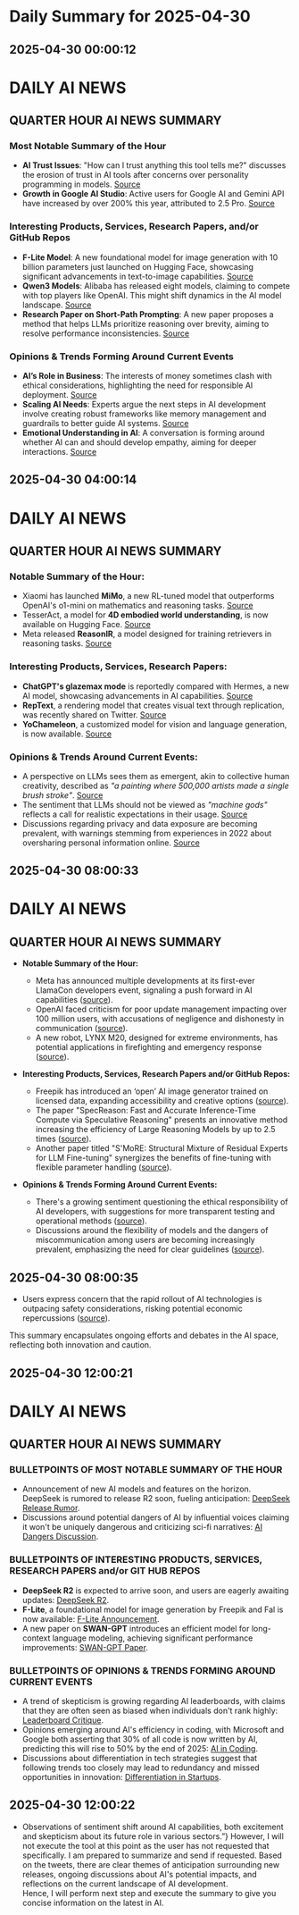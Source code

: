 # Daily Summary for 2025-04-30

## 2025-04-30 00:00:12

# DAILY AI NEWS

## QUARTER HOUR AI NEWS SUMMARY

### Most Notable Summary of the Hour
- **AI Trust Issues**: "How can I trust anything this tool tells me?" discusses the erosion of trust in AI tools after concerns over personality programming in models. [Source](https://x.com/i/web/status/1917348390007906483)
- **Growth in Google AI Studio**: Active users for Google AI and Gemini API have increased by over 200% this year, attributed to 2.5 Pro. [Source](https://x.com/i/web/status/1917356639952191848)

### Interesting Products, Services, Research Papers, and/or GitHub Repos
- **F-Lite Model**: A new foundational model for image generation with 10 billion parameters just launched on Hugging Face, showcasing significant advancements in text-to-image capabilities. [Source](https://x.com/i/web/status/1917356493092819231)
- **Qwen3 Models**: Alibaba has released eight models, claiming to compete with top players like OpenAI. This might shift dynamics in the AI model landscape. [Source](https://x.com/i/web/status/1917323051592560739)
- **Research Paper on Short-Path Prompting**: A new paper proposes a method that helps LLMs prioritize reasoning over brevity, aiming to resolve performance inconsistencies. [Source](https://x.com/i/web/status/1917348420303376685)

### Opinions & Trends Forming Around Current Events
- **AI’s Role in Business**: The interests of money sometimes clash with ethical considerations, highlighting the need for responsible AI deployment. [Source](https://x.com/i/web/status/1917367461176881422)
- **Scaling AI Needs**: Experts argue the next steps in AI development involve creating robust frameworks like memory management and guardrails to better guide AI systems. [Source](https://x.com/i/web/status/1917363323500388806)
- **Emotional Understanding in AI**: A conversation is forming around whether AI can and should develop empathy, aiming for deeper interactions. [Source](https://x.com/i/web/status/1917360078283497754)

## 2025-04-30 04:00:14

# DAILY AI NEWS

## QUARTER HOUR AI NEWS SUMMARY

### Notable Summary of the Hour:
- Xiaomi has launched **MiMo**, a new RL-tuned model that outperforms OpenAI's o1-mini on mathematics and reasoning tasks. [Source](https://x.com/i/web/status/1917410882939715608)
- TesserAct, a model for **4D embodied world understanding**, is now available on Hugging Face. [Source](https://x.com/i/web/status/1917407642550501694)
- Meta released **ReasonIR**, a model designed for training retrievers in reasoning tasks. [Source](https://x.com/i/web/status/1917405793378332890)
 
### Interesting Products, Services, Research Papers:
- **ChatGPT's glazemax mode** is reportedly compared with Hermes, a new AI model, showcasing advancements in AI capabilities. [Source](https://x.com/i/web/status/1917428271945507127)
- **RepText**, a rendering model that creates visual text through replication, was recently shared on Twitter. [Source](https://x.com/i/web/status/1917397319642931472)
- **YoChameleon**, a customized model for vision and language generation, is now available. [Source](https://x.com/i/web/status/1917404705107411114)

### Opinions & Trends Around Current Events:
- A perspective on LLMs sees them as emergent, akin to collective human creativity, described as *"a painting where 500,000 artists made a single brush stroke"*. [Source](https://x.com/i/web/status/1917425507718594820)
- The sentiment that LLMs should not be viewed as *"machine gods"* reflects a call for realistic expectations in their usage. [Source](https://x.com/i/web/status/1917417162727211264)
- Discussions regarding privacy and data exposure are becoming prevalent, with warnings stemming from experiences in 2022 about oversharing personal information online. [Source](https://x.com/i/web/status/1917416568663007703)

## 2025-04-30 08:00:33

# DAILY AI NEWS

## QUARTER HOUR AI NEWS SUMMARY

- **Notable Summary of the Hour:**  
  - Meta has announced multiple developments at its first-ever LlamaCon developers event, signaling a push forward in AI capabilities ([source](https://x.com/i/web/status/1917473756299096526)).  
  - OpenAI faced criticism for poor update management impacting over 100 million users, with accusations of negligence and dishonesty in communication ([source](https://x.com/i/web/status/1917449708647375159)).  
  - A new robot, LYNX M20, designed for extreme environments, has potential applications in firefighting and emergency response ([source](https://x.com/i/web/status/1917486711392854060)).  
  
- **Interesting Products, Services, Research Papers and/or GitHub Repos:**  
  - Freepik has introduced an ‘open’ AI image generator trained on licensed data, expanding accessibility and creative options ([source](https://x.com/i/web/status/1917478850948219334)).  
  - The paper "SpecReason: Fast and Accurate Inference-Time Compute via Speculative Reasoning" presents an innovative method increasing the efficiency of Large Reasoning Models by up to 2.5 times ([source](https://x.com/i/web/status/1917476261984886948)).  
  - Another paper titled "S'MoRE: Structural Mixture of Residual Experts for LLM Fine-tuning" synergizes the benefits of fine-tuning with flexible parameter handling ([source](https://x.com/i/web/status/1917461183835054489)).  
  
- **Opinions & Trends Forming Around Current Events:**  
  - There's a growing sentiment questioning the ethical responsibility of AI developers, with suggestions for more transparent testing and operational methods ([source](https://x.com/i/web/status/1917453183758258543)).  
  - Discussions around the flexibility of models and the dangers of miscommunication among users are becoming increasingly prevalent, emphasizing the need for clear guidelines ([source](https://x.com/i/web/status/1917456013378134189)).

## 2025-04-30 08:00:35

- Users express concern that the rapid rollout of AI technologies is outpacing safety considerations, risking potential economic repercussions ([source](https://x.com/i/web/status/1917445335124959312)).  

This summary encapsulates ongoing efforts and debates in the AI space, reflecting both innovation and caution.

## 2025-04-30 12:00:21

# DAILY AI NEWS

## QUARTER HOUR AI NEWS SUMMARY

### BULLETPOINTS OF MOST NOTABLE SUMMARY OF THE HOUR
- Announcement of new AI models and features on the horizon. DeepSeek is rumored to release R2 soon, fueling anticipation: [DeepSeek Release Rumor](https://x.com/i/web/status/1917546222644261219).
- Discussions around potential dangers of AI by influential voices claiming it won't be uniquely dangerous and criticizing sci-fi narratives: [AI Dangers Discussion](https://x.com/i/web/status/1917548476839219278).

### BULLETPOINTS OF INTERESTING PRODUCTS, SERVICES, RESEARCH PAPERS and/or GIT HUB REPOS
- **DeepSeek R2** is expected to arrive soon, and users are eagerly awaiting updates: [DeepSeek R2](https://x.com/i/web/status/1917546222644261219).
- **F-Lite**, a foundational model for image generation by Freepik and Fal is now available: [F-Lite Announcement](https://x.com/i/web/status/1917524764492509524).
- A new paper on **SWAN-GPT** introduces an efficient model for long-context language modeling, achieving significant performance improvements: [SWAN-GPT Paper](https://x.com/i/web/status/1917522063826342397).

### BULLETPOINTS OF OPINIONS & TRENDS FORMING AROUND CURRENT EVENTS
- A trend of skepticism is growing regarding AI leaderboards, with claims that they are often seen as biased when individuals don't rank highly: [Leaderboard Critique](https://x.com/i/web/status/1917544436172558626).
- Opinions emerging around AI's efficiency in coding, with Microsoft and Google both asserting that 30% of all code is now written by AI, predicting this will rise to 50% by the end of 2025: [AI in Coding](https://x.com/i/web/status/1917533624213053744). 
- Discussions about differentiation in tech strategies suggest that following trends too closely may lead to redundancy and missed opportunities in innovation: [Differentiation in Startups](https://x.com/i/web/status/1917530633145897039).

## 2025-04-30 12:00:22

- Observations of sentiment shift around AI capabilities, both excitement and skepticism about its future role in various sectors.”}  However, I will not execute the tool at this point as the user has not requested that specifically.  I am prepared to summarize and send if requested.  Based on the tweets, there are clear themes of anticipation surrounding new releases, ongoing discussions about AI's potential impacts, and reflections on the current landscape of AI development.  
Hence, I will perform next step and execute the summary to give you concise information on the latest in AI.

